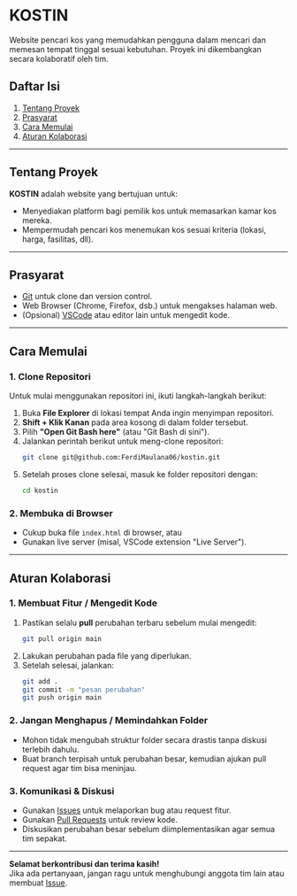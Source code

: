 # KOSTIN

Website pencari kos yang memudahkan pengguna dalam mencari dan memesan tempat tinggal sesuai kebutuhan. Proyek ini dikembangkan secara kolaboratif oleh tim.

## Daftar Isi
1. [Tentang Proyek](#tentang-proyek)
2. [Prasyarat](#prasyarat)
3. [Cara Memulai](#cara-memulai)
4. [Aturan Kolaborasi](#aturan-kolaborasi)

---

## Tentang Proyek
**KOSTIN** adalah website yang bertujuan untuk:
- Menyediakan platform bagi pemilik kos untuk memasarkan kamar kos mereka.
- Mempermudah pencari kos menemukan kos sesuai kriteria (lokasi, harga, fasilitas, dll).

---

## Prasyarat
- [Git](https://git-scm.com/) untuk clone dan version control.
- Web Browser (Chrome, Firefox, dsb.) untuk mengakses halaman web.
- (Opsional) [VSCode](https://code.visualstudio.com/) atau editor lain untuk mengedit kode.

---

## Cara Memulai

### 1. Clone Repositori
Untuk mulai menggunakan repositori ini, ikuti langkah-langkah berikut:

1. Buka **File Explorer** di lokasi tempat Anda ingin menyimpan repositori.
2. **Shift + Klik Kanan** pada area kosong di dalam folder tersebut.
3. Pilih **"Open Git Bash here"** (atau "Git Bash di sini").
4. Jalankan perintah berikut untuk meng-clone repositori:
   ```sh
   git clone git@github.com:FerdiMaulana06/kostin.git
   ```
5. Setelah proses clone selesai, masuk ke folder repositori dengan:
   ```sh
   cd kostin
   ```

### 2. Membuka di Browser
- Cukup buka file `index.html` di browser, atau
- Gunakan live server (misal, VSCode extension "Live Server").

---

## Aturan Kolaborasi

### 1. Membuat Fitur / Mengedit Kode
1. Pastikan selalu **pull** perubahan terbaru sebelum mulai mengedit:
   ```sh
   git pull origin main
   ```
2. Lakukan perubahan pada file yang diperlukan.
3. Setelah selesai, jalankan:
   ```sh
   git add .
   git commit -m "pesan perubahan"
   git push origin main
   ```

### 2. Jangan Menghapus / Memindahkan Folder
- Mohon tidak mengubah struktur folder secara drastis tanpa diskusi terlebih dahulu.
- Buat branch terpisah untuk perubahan besar, kemudian ajukan pull request agar tim bisa meninjau.

### 3. Komunikasi & Diskusi
- Gunakan [Issues](../../issues) untuk melaporkan bug atau request fitur.
- Gunakan [Pull Requests](../../pulls) untuk review kode.
- Diskusikan perubahan besar sebelum diimplementasikan agar semua tim sepakat.

---

**Selamat berkontribusi dan terima kasih!**  
Jika ada pertanyaan, jangan ragu untuk menghubungi anggota tim lain atau membuat [Issue](../../issues).
